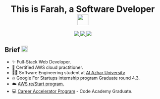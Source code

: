 
<h1 align="center">This is Farah, a Software Dveloper <img width="35" src="https://c.tenor.com/nebZyl8oN7IAAAAi/wave-hello.gif" /></h1>
<p align="center">
    <a href="https://www.linkedin.com/in/farah-shaqoura-0a75911a9/">
    <img src="https://img.shields.io/badge/-linkedin-%230966C2?style=for-the-badge&logo=linkedin&logoColor=white" />
    </a>
    <a href="mailto:farah.shaqoura@gmail.com?subject=Email From GitHub Account">
    <img src="https://img.shields.io/badge/Gmail-D14836?style=for-the-badge&logo=gmail&logoColor=white" />
    </a>
    <a href="">
    <img src="https://img.shields.io/badge/Facebook-1877F2?style=for-the-badge&logo=facebook&logoColor=white" />
    </a>
</p>

## Brief <img width="20" src="https://c.tenor.com/8McIGu0Tf_QAAAAi/fire-joypixels.gif" />
- ✨ Full-Stack Web Developer.
- 🥳️ Certified AWS cloud practitioner.
- 👨‍🎓 Software Engineering student at [Al Azhar University](http://www.alazhar.edu.ps/eng/index.asp)
- 🔥 Google For Startups internship program Graduate round 4.3.
- :cloud: [AWS re/Start program.](https://aws.amazon.com/training/restart/)
- :computer: [Career Accelerator Program](https://gazaskygeeks.com/coders-career-accelerator-course/) - Code Academy Graduate.
